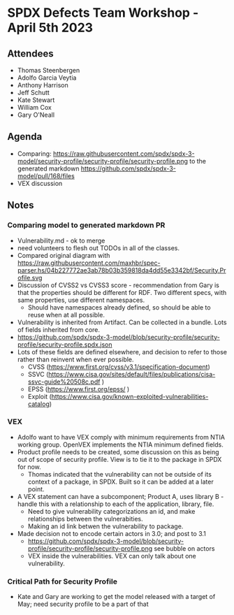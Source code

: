 # SPDX Defects Team Workshop - April 5th 2023

## Attendees
* Thomas Steenbergen
* Adolfo Garcia Veytia
* Anthony Harrison
* Jeff Schutt
* Kate Stewart
* William Cox
* Gary O'Neall

## Agenda

* Comparing: https://raw.githubusercontent.com/spdx/spdx-3-model/security-profile/security-profile/security-profile.png to the generated markdown https://github.com/spdx/spdx-3-model/pull/168/files
* VEX discussion

## Notes
### Comparing model to generated markdown PR
* Vulnerability.md - ok to merge 
*  need volunteers to flesh out TODOs in all of the classes.
*  Compared original diagram with https://raw.githubusercontent.com/maxhbr/spec-parser.hs/04b227772ae3ab78b03b359818da4dd55e3342bf/Security.Profile.svg  
* Discussion of CVSS2 vs CVSS3 score - recommendation from Gary is that the properties should be different for RDF.   Two different specs,  with same properties, use different namespaces. 
  * Should have namespaces already defined, so should be able to reuse when at all possible. 
* Vulnerability is inherited from Artifact.  Can be collected in a bundle.  Lots of fields inherited from core. 
* https://github.com/spdx/spdx-3-model/blob/security-profile/security-profile/security-profile.spdx.json
* Lots of these fields are defined elsewhere, and decision to refer to those rather than reinvent when ever possible. 
  * CVSS (https://www.first.org/cvss/v3.1/specification-document)
  * SSVC (https://www.cisa.gov/sites/default/files/publications/cisa-ssvc-guide%20508c.pdf )
  * EPSS (https://www.first.org/epss/ )
  * Exploit (https://www.cisa.gov/known-exploited-vulnerabilities-catalog)

### VEX
* Adolfo want to have VEX comply with minimum requirements from NTIA working group. OpenVEX implements the NTIA minimum defined fields. 
* Product profile needs to be created,  some discussion on this as being out of scope of security profile. View is to tie it to the package in SPDX for now.   
   * Thomas indicated that the vulnerability can not be outside of its context of a package, in SPDX.  Built so it can be added at a later point. 
* A VEX statement can have a subcomponent;  Product A, uses library B - handle this with a relationship to each of the application, library, file. 
  * Need to give vulnerability categorizations an id, and make relationships between the vulnerabities. 
  * Making an id link betwen the vulnerability to package.
* Made decision not to encode certain actors in 3.0;  and post to 3.1
  * https://github.com/spdx/spdx-3-model/blob/security-profile/security-profile/security-profile.png see bubble on actors
  * VEX inside the vulnerabilities. VEX can only talk about one vulnerability.

### Critical Path for Security Profile
* Kate and Gary are working to get the model released with a target of May; need security profile to be a part of that
